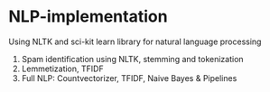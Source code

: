# NLP-implementation
Using NLTK and sci-kit learn library for natural language processing

1. Spam identification using NLTK, stemming and tokenization
1. Lemmetization, TFIDF 
1. Full NLP: Countvectorizer, TFIDF, Naive Bayes & Pipelines
